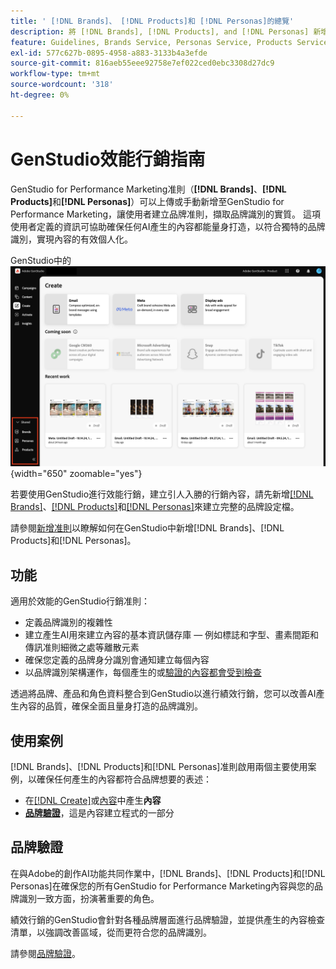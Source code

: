 ```yaml
---
title: ' [!DNL Brands]、 [!DNL Products]和 [!DNL Personas]的總覽'
description: 將 [!DNL Brands], [!DNL Products], and [!DNL Personas] 新增至GenStudio以進行效能行銷，以建立包含品牌代表性各個層面的完整品牌描述檔。
feature: Guidelines, Brands Service, Personas Service, Products Service
exl-id: 577c627b-0895-4958-a883-3133b4a3efde
source-git-commit: 816aeb55eee92758e7ef022ced0ebc3308d27dc9
workflow-type: tm+mt
source-wordcount: '318'
ht-degree: 0%

---
```


# GenStudio效能行銷指南

GenStudio for Performance Marketing准則（**[!DNL Brands]**、**[!DNL Products]**&#x200B;和&#x200B;**[!DNL Personas]**）可以上傳或手動新增至GenStudio for Performance Marketing，讓使用者建立品牌准則，擷取品牌識別的實質。 這項使用者定義的資訊可協助確保任何AI產生的內容都能量身打造，以符合獨特的品牌識別，實現內容的有效個人化。

GenStudio中的![效能行銷准則](/help/assets/guidelines.png){width="650" zoomable="yes"}

若要使用GenStudio進行效能行銷，建立引人入勝的行銷內容，請先新增[[!DNL Brands]](/help/user-guide/guidelines/brands.md)、[[!DNL Products]](/help/user-guide/guidelines/products.md)和[[!DNL Personas]](/help/user-guide/guidelines/personas.md)來建立完整的品牌設定檔。

請參閱[新增准則](/help/user-guide/guidelines/add-guidelines.md)以瞭解如何在GenStudio中新增[!DNL Brands]、[!DNL Products]和[!DNL Personas]。

## 功能

適用於效能的GenStudio行銷准則：

* 定義品牌識別的複雜性
* 建立產生AI用來建立內容的基本資訊儲存庫 — 例如標誌和字型、畫素間距和傳訊准則細微之處等離散元素
* 確保您定義的品牌身分識別會通知建立每個內容
* 以品牌識別架構運作，每個產生的或[驗證的內容都會受到檢查](#brand-validation)

透過將品牌、產品和角色資料整合到GenStudio以進行績效行銷，您可以改善AI產生內容的品質，確保全面且量身打造的品牌識別。

## 使用案例

[!DNL Brands]、[!DNL Products]和[!DNL Personas]准則啟用兩個主要使用案例，以確保任何產生的內容都符合品牌想要的表述：

* 在[[!DNL Create]](/help/user-guide/create/overview.md)或[內容](/help/user-guide/content/overview.md)中產生&#x200B;**內容**
* [**品牌驗證**](#brand-validation)，這是內容建立程式的一部分

## 品牌驗證

在與Adobe的創作AI功能共同作業中，[!DNL Brands]、[!DNL Products]和[!DNL Personas]在確保您的所有GenStudio for Performance Marketing內容與您的品牌識別一致方面，扮演著重要的角色。

績效行銷的GenStudio會針對各種品牌層面進行品牌驗證，並提供產生的內容檢查清單，以強調改善區域，從而更符合您的品牌識別。

請參閱[品牌驗證](/help/user-guide/guidelines/brand-validation.md)。
